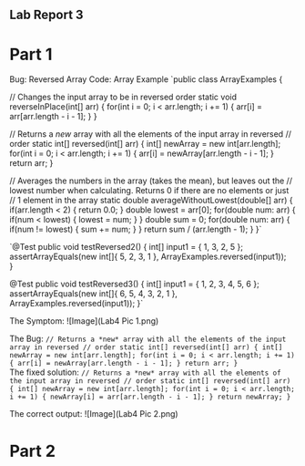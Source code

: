 ## Lab Report 3


# Part 1
Bug: Reversed Array
Code: Array Example
`public class ArrayExamples {

  // Changes the input array to be in reversed order
  static void reverseInPlace(int[] arr) {
    for(int i = 0; i < arr.length; i += 1) {
      arr[i] = arr[arr.length - i - 1];
    }
  }

  // Returns a *new* array with all the elements of the input array in reversed
  // order
  static int[] reversed(int[] arr) {
    int[] newArray = new int[arr.length];
    for(int i = 0; i < arr.length; i += 1) {
      arr[i] = newArray[arr.length - i - 1];
    }
    return arr;
  }

  // Averages the numbers in the array (takes the mean), but leaves out the
  // lowest number when calculating. Returns 0 if there are no elements or just
  // 1 element in the array
  static double averageWithoutLowest(double[] arr) {
    if(arr.length < 2) { return 0.0; }
    double lowest = arr[0];
    for(double num: arr) {
      if(num < lowest) { lowest = num; }
    }
    double sum = 0;
    for(double num: arr) {
      if(num != lowest) { sum += num; }
    }
    return sum / (arr.length - 1);
  }
}`

`@Test
  public void testReversed2() {
    int[] input1 = { 1, 3, 2, 5 };
    assertArrayEquals(new int[]{ 5, 2, 3, 1 }, ArrayExamples.reversed(input1));      
  }

  @Test
  public void testReversed3() {
    int[] input1 = { 1, 2, 3, 4, 5, 6 };
    assertArrayEquals(new int[]{ 6, 5, 4, 3, 2, 1 }, ArrayExamples.reversed(input1));
  }`

The Symptom: 
![Image](Lab4 Pic 1.png)

The Bug:
`// Returns a *new* array with all the elements of the input array in reversed
  // order
  static int[] reversed(int[] arr) {
    int[] newArray = new int[arr.length];
    for(int i = 0; i < arr.length; i += 1) {
      arr[i] = newArray[arr.length - i - 1];
    }
    return arr;
  }`
<br>
The fixed solution:
`// Returns a *new* array with all the elements of the input array in reversed
  // order
  static int[] reversed(int[] arr) {
    int[] newArray = new int[arr.length];
    for(int i = 0; i < arr.length; i += 1) {
      newArray[i] = arr[arr.length - i - 1];
    }
    return newArray;
  }`

  The correct output:
  ![Image](Lab4 Pic 2.png)
# Part 2


